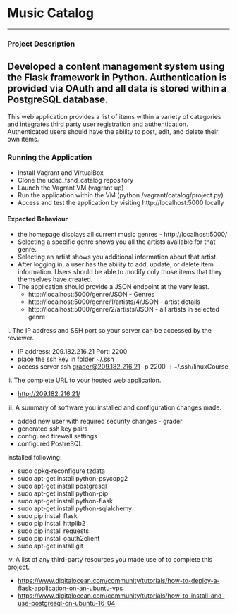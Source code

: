 # Music Catalog
---
### Project Description
Developed a content management system using the Flask framework in Python. Authentication is provided via OAuth and all data is stored within a PostgreSQL database.
---
This web application provides a list of items within a variety of categories and integrates third party user registration and authentication. Authenticated users should have the ability to post, edit, and delete their own items.

### Running the Application

* Install Vagrant and VirtualBox
* Clone the udac_fsnd_catalog repository
* Launch the Vagrant VM (vagrant up)
* Run the application within the VM (python /vagrant/catalog/project.py)
* Access and test the application by visiting http://localhost:5000 locally


#### Expected Behaviour
* the homepage displays all current music genres - http://localhost:5000/
* Selecting a specific genre shows you all the artists available for that genre.
* Selecting an artist shows you additional information about that artist.
* After logging in, a user has the ability to add, update, or delete item information. Users should be able to modify only those items that they themselves have created.
* The application should provide a JSON endpoint at the very least.
    * http://localhost:5000/genre/JSON - Genres
    * http://localhost:5000/genre/1/artists/4/JSON - artist details
    * http://localhost:5000/genre/2/artists/JSON - all artists in selected genre

i. The IP address and SSH port so your server can be accessed by the reviewer.

- IP address: 209.182.216.21 Port: 2200
- place the ssh key in folder ~/.ssh
- access server ssh grader@209.182.216.21 -p 2200 -i ~/.ssh/linuxCourse

ii. The complete URL to your hosted web application.

- http://209.182.216.21/

iii. A summary of software you installed and configuration changes made.

* added new user with required security changes - grader
* generated ssh key pairs
* configured firewall settings
* configured PostreSQL


Installed following:

* sudo dpkg-reconfigure tzdata
* sudo apt-get install python-psycopg2
* sudo apt-get install postgresql
* sudo apt-get install python-pip
* sudo apt-get install python-flask
* sudo apt-get install python-sqlalchemy
* sudo pip install flask
* sudo pip install httplib2
* sudo pip install requests
* sudo pip install oauth2client
* sudo apt-get install git



iv. A list of any third-party resources you made use of to complete this project.

- https://www.digitalocean.com/community/tutorials/how-to-deploy-a-flask-application-on-an-ubuntu-vps
- https://www.digitalocean.com/community/tutorials/how-to-install-and-use-postgresql-on-ubuntu-16-04
